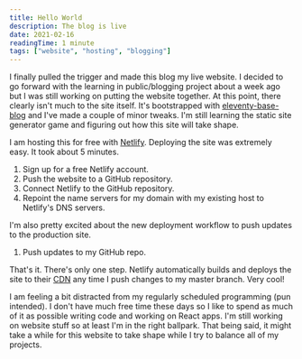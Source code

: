 ```yaml
---
title: Hello World
description: The blog is live
date: 2021-02-16
readingTime: 1 minute
tags: ["website", "hosting", "blogging"]
---
```


I finally pulled the trigger and made this blog my live website. I decided to go forward with the learning in public/blogging project about a week ago but I was still working on putting the website together. At this point, there clearly isn't much to the site itself. It's bootstrapped with [eleventy-base-blog](https://github.com/11ty/eleventy-base-blog) and I've made a couple of minor tweaks. I'm still learning the static site generator game and figuring out how this site will take shape.

I am hosting this for free with [Netlify](https://www.netlify.com/). Deploying the site was extremely easy. It took about 5 minutes.

1. Sign up for a free Netlify account.
2. Push the website to a GitHub repository.
3. Connect Netlify to the GitHub repository.
4. Repoint the name servers for my domain with my existing host to Netlify's DNS servers.

I'm also pretty excited about the new deployment workflow to push updates to the production site.

1. Push updates to my GitHub repo.

That's it. There's only one step. Netlify automatically builds and deploys the site to their [CDN](https://en.wikipedia.org/wiki/Content_delivery_network) any time I push changes to my master branch. Very cool!

I am feeling a bit distracted from my regularly scheduled programming (pun intended). I don't have much free time these days so I like to spend as much of it as possible writing code and working on React apps. I'm still working on website stuff so at least I'm in the right ballpark. That being said, it might take a while for this website to take shape while I try to balance all of my projects.
